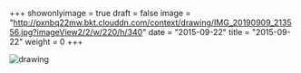 +++
showonlyimage = true 
draft = false 
image = "http://pxnbq22mw.bkt.clouddn.com/context/drawing/IMG_20190909_213556.jpg?imageView2/2/w/220/h/340" 
date = "2015-09-22" 
title = "2015-09-22" 
weight = 0 
+++

![drawing](http://pxnbq22mw.bkt.clouddn.com/context/drawing/IMG_20190909_213556.jpg)  
